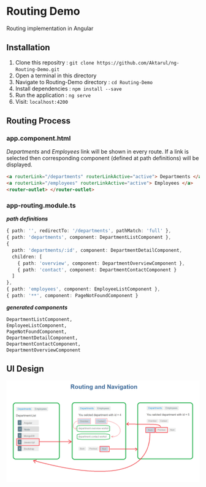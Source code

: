 # Routing Demo
Routing implementation in Angular

## Installation
  1. Clone this repositry : `git clone https://github.com/Aktarul/ng-Routing-Demo.git`
  2. Open a terminal in this directory
  3. Navigate to Routing-Demo directory : `cd Routing-Demo`
  4. Install dependencies : `npm install --save`
  5. Run the application : `ng serve`
  6. Visit: `localhost:4200`
  
## Routing Process
### app.component.html
_Departments_ and _Employees_ link will be shown in every route. If a link is selected then corresponding component (defined at path definitions) will be displayed.
```html
<a routerLink="/departments" routerLinkActive="active"> Departments </a>  
<a routerLink="/employees" routerLinkActive="active"> Employees </a>
<router-outlet> </router-outlet>
```

### app-routing.module.ts
**_path definitions_**
```typescript
{ path: '', redirectTo: '/departments', pathMatch: 'full' },
{ path: 'departments', component: DepartmentListComponent },
{
  path: 'departments/:id', component: DepartmentDetailComponent,
  children: [
    { path: 'overview', component: DepartmentOverviewComponent },
    { path: 'contact', component: DepartmentContactComponent }
  ]
},
{ path: 'employees', component: EmployeeListComponent },
{ path: '**', component: PageNotFoundComponent }
```

**_generated components_**
```
DepartmentListComponent,
EmployeeListComponent,
PageNotFoundComponent,
DepartmentDetailComponent,
DepartmentContactComponent,
DepartmentOverviewComponent
```

#### 

## UI Design
![navigation](Routing-Demo/screenshots/home.png)
